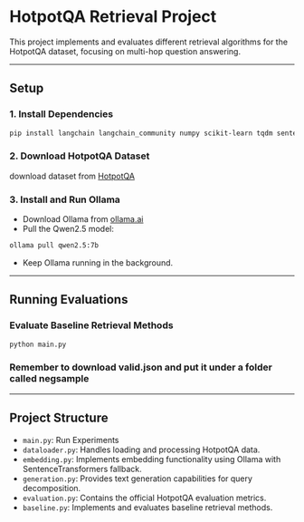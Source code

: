 # HotpotQA Retrieval Project

This project implements and evaluates different retrieval algorithms for the HotpotQA dataset, focusing on multi-hop question answering.

---

## Setup

### 1. Install Dependencies

```bash
pip install langchain langchain_community numpy scikit-learn tqdm sentence-transformers
```

### 2. Download HotpotQA Dataset

download dataset from [HotpotQA](https://hotpotqa.github.io/)

### 3. Install and Run Ollama

- Download Ollama from [ollama.ai](https://ollama.ai)
- Pull the Qwen2.5 model:

```bash
ollama pull qwen2.5:7b
```
- Keep Ollama running in the background.

---

## Running Evaluations

### Evaluate Baseline Retrieval Methods

```bash
python main.py
```

### Remember to download valid.json and put it under a folder called negsample
---

## Project Structure
- `main.py`: Run Experiments
- `dataloader.py`: Handles loading and processing HotpotQA data.
- `embedding.py`: Implements embedding functionality using Ollama with SentenceTransformers fallback.
- `generation.py`: Provides text generation capabilities for query decomposition.
- `evaluation.py`: Contains the official HotpotQA evaluation metrics.
- `baseline.py`: Implements and evaluates baseline retrieval methods.
